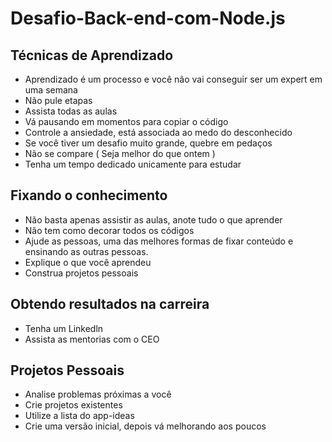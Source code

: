 # Desafio-Back-end-com-Node.js

## Técnicas de Aprendizado

- Aprendizado é um processo e você não vai conseguir ser um expert em uma semana
- Não pule etapas
- Assista todas as aulas
- Vá pausando em momentos para copiar o código
- Controle a ansiedade, está associada ao medo do desconhecido
- Se você tiver um desafio muito grande, quebre em pedaços
- Não se compare ( Seja melhor do que ontem )
- Tenha um tempo dedicado unicamente para estudar

## Fixando o conhecimento

- Não basta apenas assistir as aulas, anote tudo o que aprender
- Não tem como decorar todos os códigos
- Ajude as pessoas, uma das melhores formas de fixar conteúdo e ensinando as outras pessoas.
- Explique o que você aprendeu
- Construa projetos pessoais

## Obtendo resultados na carreira

- Tenha um Linkedln
- Assista as mentorias com o CEO

## Projetos Pessoais

- Analise problemas próximas a você
- Crie projetos existentes
- Utilize a lista do app-ideas
- Crie uma versão inicial, depois vá melhorando aos poucos
